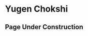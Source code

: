 # Yugen Chokshi
<html>
  <head>
  </head>
  <body>
    <h2>Page Under Construction</h2>
  </body>
</html>
